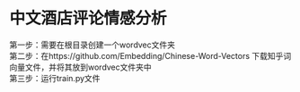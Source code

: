 # 中文酒店评论情感分析
第一步：需要在根目录创建一个wordvec文件夹<br>
第二步：在https://github.com/Embedding/Chinese-Word-Vectors 下载知乎词向量文件，并将其放到wordvec文件夹中<br>
第三步：运行train.py文件
